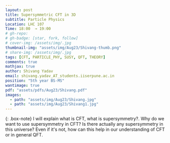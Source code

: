 ```yaml
---
layout: post
title: Supersymmetric CFT in 3D
subtitle: Particle Physics
Location: LHC 107
Time: 18:00  → 19:00
# gh-repo:
# gh-badge: [star, fork, follow]
# cover-img: /assets/img/.jpg
thumbnail-img: "assets/img/Aug23/Shivang-thumb.png"
# share-img: /assets/img/.jpg
tags: [CFT, PARTICLE_PHY, SUSY, QFT, THEORY]
comments: true
mathjax: true
author: Shivang Yadav
email: shivang.yadav_AT_students.iiserpune.ac.in 
position: "5th year BS-MS"
wantimage: true
pdf: "assets/pdfs/Aug23/Shivang.pdf"
images:
  - path: "assets/img/Aug23/Shivang.jpg"
  - path: "assets/img/Aug23/Shivang1.jpg"
---
```

{: .box-note}
I will explain what is CFT, what is supersymmetry?. Why do we want to use supersymmetry in CFT? Is there actually any supersymmetry in this universe? Even if it's not, how can this help in our understanding of CFT or in general QFT.